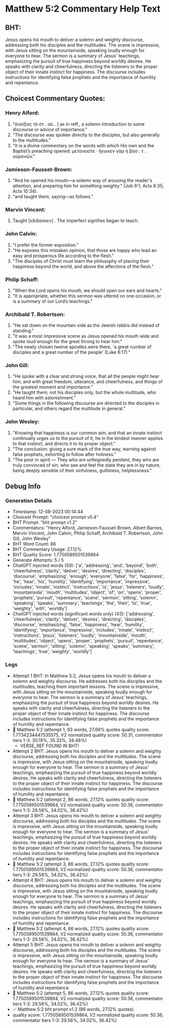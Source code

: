 # Matthew 5:2 Commentary Help Text

## BHT:
Jesus opens his mouth to deliver a solemn and weighty discourse, addressing both his disciples and the multitudes. The scene is impressive, with Jesus sitting on the mountainside, speaking loudly enough for everyone to hear. The sermon is a summary of Jesus' teachings, emphasizing the pursuit of true happiness beyond worldly desires. He speaks with clarity and cheerfulness, directing the listeners to the proper object of their innate instinct for happiness. The discourse includes instructions for identifying false prophets and the importance of humility and repentance.

## Choicest Commentary Quotes:
### Henry Alford:
1. "ἀνοίξας τὸ στ . αὐ . ] as in reff., a solemn introduction to some discourse or advice of importance."
2. "The discourse was spoken directly to the disciples, but also generally to the multitudes."
3. "It is a divine commentary on the words with which His own and the Baptist’s preaching opened: μετανοεῖτε · ἤγγικεν γὰρ ἡ βασ . τ . οὐρανῶν."

### Jamieson-Fausset-Brown:
1. "And he opened his mouth—a solemn way of arousing the reader's attention, and preparing him for something weighty." (Job 9:1; Acts 8:35; Acts 10:34).
2. "and taught them, saying—as follows."

### Marvin Vincent:
1. Taught [εδιδασκεν] . The imperfect signifies began to teach.


### John Calvin:
1. "I prefer the former exposition."
2. "He exposes this mistaken opinion, that those are happy who lead an easy and prosperous life according to the flesh."
3. "The disciples of Christ must learn the philosophy of placing their happiness beyond the world, and above the affections of the flesh."

### Philip Schaff:
1. "When the Lord opens his mouth, we should open our ears and hearts."
2. "It is appropriate, whether this sermon was uttered on one occasion, or is a summary of our Lord’s teachings."


### Archibald T. Robertson:
1. "He sat down on the mountain side as the Jewish rabbis did instead of standing."
2. "It was a most impressive scene as Jesus opened his mouth wide and spoke loud enough for the great throng to hear him."
3. "The newly chosen twelve apostles were there, 'a great number of disciples and a great number of the people' (Luke 6:17)."

### John Gill:
1. "He spoke with a clear and strong voice, that all the people might hear him; and with great freedom, utterance, and cheerfulness, and things of the greatest moment and importance."
2. "He taught them; not his disciples only, but the whole multitude, who heard him with astonishment."
3. "Some things in the following discourse are directed to the disciples in particular, and others regard the multitude in general."

### John Wesley:
1. "Knowing that happiness is our common aim, and that an innate instinct continually urges us to the pursuit of it, he in the kindest manner applies to that instinct, and directs it to its proper object."
2. "The conclusion: giving a sure mark of the true way, warning against false prophets, exhorting to follow after holiness."
3. "The poor in spirit — They who are unfeignedly penitent, they who are truly convinced of sin; who see and feel the state they are in by nature, being deeply sensible of their sinfulness, guiltiness, helplessness."


## Debug Info
### Generation Details
- Timestamp: 12-08-2023 00:14:44
- Choicest Prompt: "choicest prompt v0.4"
- BHT Prompt: "bht prompt v1.2"
- Commentators: "Henry Alford, Jamieson-Fausset-Brown, Albert Barnes, Marvin Vincent, John Calvin, Philip Schaff, Archibald T. Robertson, John Gill, John Wesley"
- BHT Word Count: 86
- BHT Commentary Usage: 27.12%
- BHT Quality Score: 1.7750589501539864
- Generate Attempts: 5 / 5
- ChatGPT injected words (59):
	['a', 'addressing', 'and', 'beyond', 'both', 'cheerfulness', 'clarity', 'deliver', 'desires', 'directing', 'disciples', 'discourse', 'emphasizing', 'enough', 'everyone', 'false', 'for', 'happiness', 'he', 'hear', 'his', 'humility', 'identifying', 'importance', 'impressive', 'includes', 'innate', 'instinct', 'instructions', 'is', 'jesus', 'listeners', 'loudly', 'mountainside', 'mouth', 'multitudes', 'object', 'of', 'on', 'opens', 'proper', 'prophets', 'pursuit', 'repentance', 'scene', 'sermon', 'sitting', 'solemn', 'speaking', 'speaks', 'summary', 'teachings', 'the', 'their', 'to', 'true', 'weighty', 'with', 'worldly']
- ChatGPT injected words (significant words only) (43):
	['addressing', 'cheerfulness', 'clarity', 'deliver', 'desires', 'directing', 'disciples', 'discourse', 'emphasizing', 'false', 'happiness', 'hear', 'humility', 'identifying', 'importance', 'impressive', 'includes', 'innate', 'instinct', 'instructions', 'jesus', 'listeners', 'loudly', 'mountainside', 'mouth', 'multitudes', 'object', 'opens', 'proper', 'prophets', 'pursuit', 'repentance', 'scene', 'sermon', 'sitting', 'solemn', 'speaking', 'speaks', 'summary', 'teachings', 'true', 'weighty', 'worldly']

### Logs
- Attempt 1 BHT: In Matthew 5:2, Jesus opens his mouth to deliver a solemn and weighty discourse. He addresses both his disciples and the multitudes, teaching them important lessons. The scene is impressive, with Jesus sitting on the mountainside, speaking loudly enough for everyone to hear. The sermon is a summary of Jesus' teachings, emphasizing the pursuit of true happiness beyond worldly desires. He speaks with clarity and cheerfulness, directing the listeners to the proper object of their innate instinct for happiness. The discourse includes instructions for identifying false prophets and the importance of humility and repentance.
- 🔄 Matthew 5:2 (attempt 1, 93 words, 27.69% quotes quality score: 1.7734234447535575, V2 normalized quality score: 50.31, commentator tiers 1-3: 30.19%, 35.33%, 34.48%) 
	- VERSE_REF FOUND IN BHT!
- Attempt 2 BHT: Jesus opens his mouth to deliver a solemn and weighty discourse, addressing both his disciples and the multitudes. The scene is impressive, with Jesus sitting on the mountainside, speaking loudly enough for everyone to hear. The sermon is a summary of Jesus' teachings, emphasizing the pursuit of true happiness beyond worldly desires. He speaks with clarity and cheerfulness, directing the listeners to the proper object of their innate instinct for happiness. The discourse includes instructions for identifying false prophets and the importance of humility and repentance.
- 🔄 Matthew 5:2 (attempt 2, 86 words, 27.12% quotes quality score: 1.7750589501539864, V2 normalized quality score: 50.36, commentator tiers 1-3: 29.56%, 34.02%, 36.42%)
- Attempt 3 BHT: Jesus opens his mouth to deliver a solemn and weighty discourse, addressing both his disciples and the multitudes. The scene is impressive, with Jesus sitting on the mountainside, speaking loudly enough for everyone to hear. The sermon is a summary of Jesus' teachings, emphasizing the pursuit of true happiness beyond worldly desires. He speaks with clarity and cheerfulness, directing the listeners to the proper object of their innate instinct for happiness. The discourse includes instructions for identifying false prophets and the importance of humility and repentance.
- 🔄 Matthew 5:2 (attempt 3, 86 words, 27.12% quotes quality score: 1.7750589501539864, V2 normalized quality score: 50.36, commentator tiers 1-3: 29.56%, 34.02%, 36.42%)
- Attempt 4 BHT: Jesus opens his mouth to deliver a solemn and weighty discourse, addressing both his disciples and the multitudes. The scene is impressive, with Jesus sitting on the mountainside, speaking loudly enough for everyone to hear. The sermon is a summary of Jesus' teachings, emphasizing the pursuit of true happiness beyond worldly desires. He speaks with clarity and cheerfulness, directing the listeners to the proper object of their innate instinct for happiness. The discourse includes instructions for identifying false prophets and the importance of humility and repentance.
- 🔄 Matthew 5:2 (attempt 4, 86 words, 27.12% quotes quality score: 1.7750589501539864, V2 normalized quality score: 50.36, commentator tiers 1-3: 29.56%, 34.02%, 36.42%)
- Attempt 5 BHT: Jesus opens his mouth to deliver a solemn and weighty discourse, addressing both his disciples and the multitudes. The scene is impressive, with Jesus sitting on the mountainside, speaking loudly enough for everyone to hear. The sermon is a summary of Jesus' teachings, emphasizing the pursuit of true happiness beyond worldly desires. He speaks with clarity and cheerfulness, directing the listeners to the proper object of their innate instinct for happiness. The discourse includes instructions for identifying false prophets and the importance of humility and repentance.
- 🔄 Matthew 5:2 (attempt 5, 86 words, 27.12% quotes quality score: 1.7750589501539864, V2 normalized quality score: 50.36, commentator tiers 1-3: 29.56%, 34.02%, 36.42%)
- ✅ Matthew 5:2 bht prompt v1.2 (86 words, 27.12% quotes)
- quality score: 1.7750589501539864, V2 normalized quality score: 50.36, commentator tiers 1-3: 29.56%, 34.02%, 36.42%)